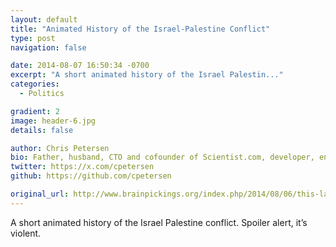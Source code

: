 ```yaml
---
layout: default
title: "Animated History of the Israel-Palestine Conflict"
type: post
navigation: false

date: 2014-08-07 16:50:34 -0700
excerpt: "A short animated history of the Israel Palestin..."
categories:
  - Politics

gradient: 2
image: header-6.jpg
details: false

author: Chris Petersen
bio: Father, husband, CTO and cofounder of Scientist.com, developer, entrepreneur and technologist.
twitter: https://x.com/cpetersen
github: https://github.com/cpetersen

original_url: http://www.brainpickings.org/index.php/2014/08/06/this-land-is-mine-nina-paley/
---
```



A short animated history of the Israel Palestine conflict. Spoiler alert, it’s violent.
